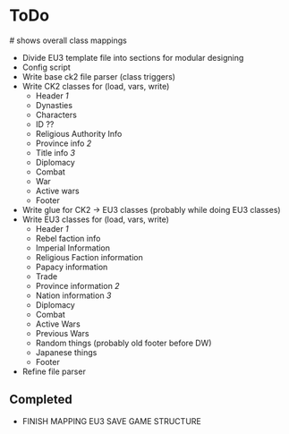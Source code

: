ToDo
====
*#* shows overall class mappings

- Divide EU3 template file into sections for modular designing
- Config script
- Write base ck2 file parser (class triggers)
- Write CK2 classes for (load, vars, write)
  - Header *1*
  - Dynasties
  - Characters
  - ID ??
  - Religious Authority Info
  - Province info *2*
  - Title info *3*
  - Diplomacy
  - Combat
  - War
  - Active wars
  - Footer
- Write glue for CK2 -> EU3 classes (probably while doing EU3 classes)
- Write EU3 classes for (load, vars, write)
  - Header *1*
  - Rebel faction info
  - Imperial Information
  - Religious Faction information
  - Papacy information
  - Trade
  - Province information *2*
  - Nation information *3*
  - Diplomacy
  - Combat
  - Active Wars
  - Previous Wars
  - Random things (probably old footer before DW)
  - Japanese things
  - Footer
- Refine file parser

Completed
---------
- FINISH MAPPING EU3 SAVE GAME STRUCTURE
